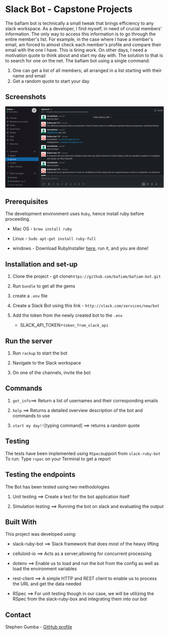# Slack Bot - Capstone Projects

The bafiam bot is technically a small tweak that brings efficiency to any slack workspace. As a developer, I find myself, in need of crucial members' information. The only way to access this information is to go through the entire member's list. For example, in the case where I have a member's email, am forced to almost check each member's profile and compare their email with the one I have. This is tiring work. On other days, I need a motivation quote to think about and start my day with. The solution to that is to search for one on the net.
The bafiam bot using a single command:

1. One can get a list of all members; all arranged in a list starting with their name and email
2. Get a random quote to start your day

## Screenshots

![screenshot](bot.png)

## Prerequisites

The development environment uses `Ruby`, hence install ruby before proceeding.

- Mac OS - `brew install ruby`

- Linux - `Sudo apt-get install ruby-full`

- windows - Download RubyInstaller [here](https://rubyinstaller.org/), run it, and you are done!

## Installation and set-up

1. Clone the project - git clone`https://github.com/bafiam/bafiam-bot.git`

2. Run `bundle` to get all the gems

3. create a `.env` file

4. Create a Slack Bot using this link - `http://slack.com/services/new/bot`

5. Add the token from the newly created bot to the `.env`

   - SLACK_API_TOKEN=`token_from_slack_api`

## Run the server

1. Run `rackup` to start the bot

2. Navigate to the Slack workspace

3. On one of the channels, invite the bot

## Commands

1. `get_info`==> Return a list of usernames and their corresponding emails

2. `help` ==> Returns a detailed overview description of the bot and commands to use

3. `start my day!!`[typing command] ==> returns a random quote

## Testing

The tests have been implemented using `RSpec`support from `slack-ruby-bot`
To run: Type
`rspec`
on your Terminal to get a report

## Testing the endpoints

The Bot has been tested using two methodologies

1. Unit testing ==> Create a test for the bot application itself

2. Simulation testing ==> Running the bot on slack and evaluating the output

## Built With

This project was developed using:

- slack-ruby-bot ==> Slack framework that does most of the heavy lifting

- celluloid-io ==> Acts as a server;allowing for concurrent processing

- dotenv ==> Enable us to load and run the bot from the config as well as load the environment variables

- rest-client ==> A simple HTTP and REST client to enable us to process the URL and get the data needed

- RSpec ==> For unit testing though in our case, we will be utilizing the RSpec from the slack-ruby-box and integrating them into our bot

## Contact

Stephen Gumba - [GitHub profile](https://github.com/bafiam)
